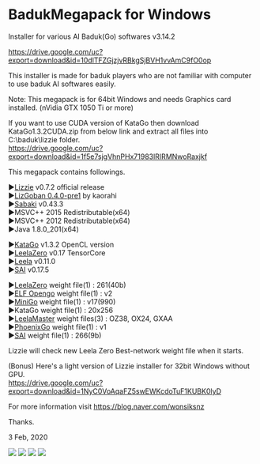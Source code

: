 # BadukMegapack for Windows
Installer for various AI Baduk(Go) softwares v3.14.2

https://drive.google.com/uc?export=download&id=10dlTFZGjzjvRBkgSjBVH1vvAmC9fO0op

This installer is made for baduk players who are not familiar with computer to use baduk AI softwares easily.

Note: This megapack is for 64bit Windows and needs Graphics card installed. (nVidia GTX 1050 Ti or more)

If you want to use CUDA version of KataGo then download KataGo1.3.2CUDA.zip from below link and extract all files into C:\baduk\lizzie folder.<br>
https://drive.google.com/uc?export=download&id=1f5e7sjgVhnPHx71983lRIRMNwoRaxjkf

This megapack contains followings.

▶<a href="https://github.com/featurecat/lizzie" target="_blank">Lizzie</a> v0.7.2 official release<br>
▶<a href="https://github.com/kaorahi/lizgoban" target="_blank">LizGoban 0.4.0-pre1</a> by kaorahi<br>
▶<a href="https://github.com/SabakiHQ/Sabaki" target="_blank">Sabaki</a> v0.43.3<br>
▶MSVC++ 2015 Redistributable(x64)<br>
▶MSVC++ 2012 Redistributable(x64)<br>
▶Java 1.8.0_201(x64)<br>

▶<a href="https://github.com/lightvector/KataGo" target="_blank">KataGo</a> v1.3.2 OpenCL version<br>
▶<a href="https://github.com/leela-zero/leela-zero" target="_blank">LeelaZero</a> v0.17 TensorCore<br>
▶<a href="https://sjeng.org/leela.html" target="_blank">Leela</a> v0.11.0<br>
▶<a href="https://github.com/sai-dev/sai" target="_blank">SAI</a> v0.17.5<br>

▶<a href="http://zero.sjeng.org/" target="_blank">LeelaZero</a> weight file(1) : 261(40b)<br>
▶<a href="https://github.com/pytorch/ELF" target="_blank">ELF Opengo</a> weight file(1) : v2<br>
▶<a href="https://github.com/tensorflow/minigo" target="_blank">MiniGo</a> weight file(1) : v17(990)<br>
▶KataGo weight file(1) : 20x256<br>
▶<a href="https://github.com/pangafu/LeelaMasterWeight" target="_blank">LeelaMaster</a> weight files(3) : OZ38, OX24, GXAA<br>
▶<a href="https://github.com/Tencent/PhoenixGo" target="_blank">PhoenixGo</a> weight file(1) : v1<br>
▶<a href="http://sai.unich.it/" target="_blank">SAI</a> weight file(1) : 266(9b)<br>

Lizzie will check new Leela Zero Best-network weight file when it starts.

(Bonus) Here's a light version of Lizzie installer for 32bit Windows without GPU.<br>
https://drive.google.com/uc?export=download&id=1NyC0VoAqaFZ5swEWKcdoTuF1KUBK0lyD

For more information visit https://blog.naver.com/wonsiksnz

Thanks.


3 Feb, 2020

<img src="https://github.com/wonsiks/BadukMegapack/blob/master/megapack.png">

<img src="https://github.com/wonsiks/BadukMegapack/blob/master/lizzie.png">

<img src="https://github.com/wonsiks/BadukMegapack/blob/master/lizgoban.png">

<img src="https://github.com/wonsiks/BadukMegapack/blob/master/run_lizgoban.png">
